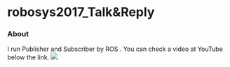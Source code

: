 # robosys2017_Talk&Reply

### About


I run Publisher and Subscriber by ROS  .
You can check a video at YouTube below the link.
[![](http://img.youtube.com/vi/vmUefvgdaFs/0.jpg)](https://www.youtube.com/watch?v=vmUefvgdaFs)



